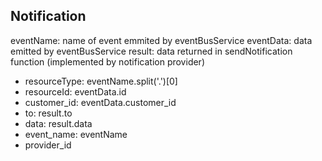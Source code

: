 ## Notification

eventName: name of event emmited by eventBusService
eventData: data emitted by eventBusService
result: data returned in sendNotification function (implemented by notification provider)

- resourceType: eventName.split('.')[0]
- resourceId: eventData.id
- customer_id: eventData.customer_id
- to: result.to
- data: result.data
- event_name: eventName
- provider_id
